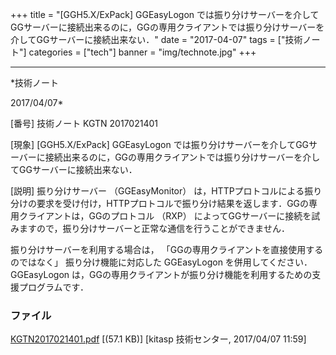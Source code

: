 ﻿+++
title = "[GGH5.X/ExPack] GGEasyLogon では振り分けサーバーを介してGGサーバーに接続出来るのに，GGの専用クライアントでは振り分けサーバーを介してGGサーバーに接続出来ない．"
date = "2017-04-07"
tags = ["技術ノート"]
categories = ["tech"]
banner = "img/technote.jpg"
+++

-----------------------------------------------------------------------------------------------------------------------------

*技術ノート

2017/04/07*


[番号]
技術ノート KGTN 2017021401

[現象]
[GGH5.X/ExPack] GGEasyLogon
では振り分けサーバーを介してGGサーバーに接続出来るのに，GGの専用クライアントでは振り分けサーバーを介してGGサーバーに接続出来ない．

[説明]
振り分けサーバー （GGEasyMonitor）
は，HTTPプロトコルによる振り分けの要求を受け付け，HTTPプロトコルで振り分け結果を返します．GGの専用クライアントは，GGのプロトコル
（RXP）
によってGGサーバーに接続を試みますので，振り分けサーバーと正常な通信を行うことができません．

振り分けサーバーを利用する場合は，
「GGの専用クライアントを直接使用するのではなく」 振り分け機能に対応した
GGEasyLogon を併用してください． GGEasyLogon
は，GGの専用クライアントが振り分け機能を利用するための支援プログラムです．


### ファイル

 
 


[KGTN2017021401.pdf](http://techreport.kitasp.net/attachments/download/3299/KGTN2017021401.pdf)
 [(57.1 KB)] [kitasp 技術センター, 2017/04/07
11:59]


 


 

